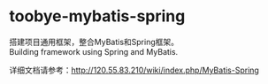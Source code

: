 # toobye-mybatis-spring
搭建项目通用框架，整合MyBatis和Spring框架。<br>
Building framework using Spring and MyBatis.<br>

详细文档请参考：http://120.55.83.210/wiki/index.php/MyBatis-Spring<br>
